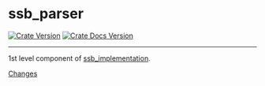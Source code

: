 # ssb_parser
[![Crate Version](https://img.shields.io/crates/v/ssb_parser.svg?logo=rust)](https://crates.io/crates/ssb_parser) [![Crate Docs Version](https://img.shields.io/crates/v/ssb_parser.svg?logo=rust&label=docs&color=informational)](https://docs.rs/ssb_parser)

---

1st level component of [ssb_implementation](https://github.com/substation-beta/ssb_implementation).

[Changes](CHANGES.md)